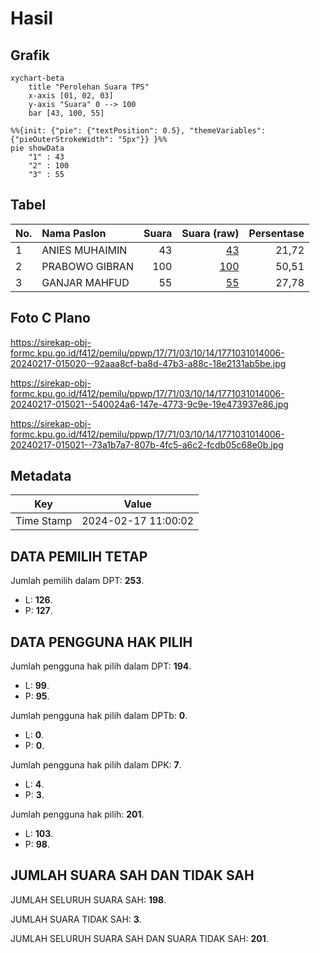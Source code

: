 # Hasil

## Grafik

```mermaid
xychart-beta
    title "Perolehan Suara TPS"
    x-axis [01, 02, 03]
    y-axis "Suara" 0 --> 100
    bar [43, 100, 55]
```

```mermaid
%%{init: {"pie": {"textPosition": 0.5}, "themeVariables": {"pieOuterStrokeWidth": "5px"}} }%%
pie showData
    "1" : 43
    "2" : 100
    "3" : 55
```

## Tabel

| No. | Nama Paslon    | Suara | Suara (raw) | Persentase |
|:--- |:-------------- | -----:| -----------:| ----------:|
| 1   | ANIES MUHAIMIN | 43    | [43][p-1]   | 21,72      |
| 2   | PRABOWO GIBRAN | 100   | [100][p-2]  | 50,51      |
| 3   | GANJAR MAHFUD  | 55    | [55][p-3]   | 27,78      |


[p-1]: https://github.com/gigit-pemilu/pemilu-2024-17-bengkulu/blob/main/pilpres/hitung-suara/sub/17-bengkulu/sub/71-kota-bengkulu/sub/03-teluk-segara/sub/1014-malabero/sub/006-tps/sub/paslon-1.txt
[p-2]: https://github.com/gigit-pemilu/pemilu-2024-17-bengkulu/blob/main/pilpres/hitung-suara/sub/17-bengkulu/sub/71-kota-bengkulu/sub/03-teluk-segara/sub/1014-malabero/sub/006-tps/sub/paslon-2.txt
[p-3]: https://github.com/gigit-pemilu/pemilu-2024-17-bengkulu/blob/main/pilpres/hitung-suara/sub/17-bengkulu/sub/71-kota-bengkulu/sub/03-teluk-segara/sub/1014-malabero/sub/006-tps/sub/paslon-3.txt

## Foto C Plano

https://sirekap-obj-formc.kpu.go.id/f412/pemilu/ppwp/17/71/03/10/14/1771031014006-20240217-015020--92aaa8cf-ba8d-47b3-a88c-18e2131ab5be.jpg

https://sirekap-obj-formc.kpu.go.id/f412/pemilu/ppwp/17/71/03/10/14/1771031014006-20240217-015021--540024a6-147e-4773-9c9e-19e473937e86.jpg

https://sirekap-obj-formc.kpu.go.id/f412/pemilu/ppwp/17/71/03/10/14/1771031014006-20240217-015021--73a1b7a7-807b-4fc5-a6c2-fcdb05c68e0b.jpg


## Metadata

| Key        | Value               |
| ---------- | ------------------- |
| Time Stamp | 2024-02-17 11:00:02 |


## DATA PEMILIH TETAP

Jumlah pemilih dalam DPT: **253**.
 * L: **126**.
 * P: **127**.

## DATA PENGGUNA HAK PILIH

Jumlah pengguna hak pilih dalam DPT: **194**.
 * L: **99**.
 * P: **95**.

Jumlah pengguna hak pilih dalam DPTb: **0**.
 * L: **0**.
 * P: **0**.

Jumlah pengguna hak pilih dalam DPK: **7**.
 * L: **4**.
 * P: **3**.

Jumlah pengguna hak pilih: **201**.
 * L: **103**.
 * P: **98**.

## JUMLAH SUARA SAH DAN TIDAK SAH

JUMLAH SELURUH SUARA SAH: **198**.

JUMLAH SUARA TIDAK SAH: **3**.

JUMLAH SELURUH SUARA SAH DAN SUARA TIDAK SAH: **201**.


